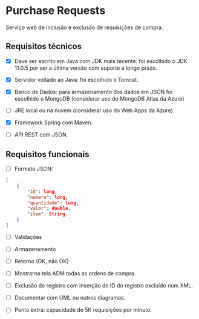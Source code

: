 # Purchase Requests

Serviço web de inclusão e exclusão de requisições de compra.

## Requisitos técnicos

* [x] Deve ser escrito em Java com JDK mais recente: foi escolhido o JDK 11.0.5 por ser a última versão com suporte a longo prazo.

* [x] Servidor voltado ao Java: foi escolhido o Tomcat.

* [x] Banco de Dados: para armazenamento dos dados em JSON foi escolhido o MongoDB (considerar uso do MongoDB Atlas da Azure)

* [ ] JRE local ou na nuvem (considerar uso do Web Apps da Azure)

* [x] Framework Spring com Maven.

* [ ] API REST com JSON.

## Requisitos funcionais

* [ ] Formato JSON:

```json
[
    {
        "id": long,
        "numero": long,
        "quantidade": long,
        "valor": double,
        "item": String
    }
]
```

* [ ] Validações

* [ ] Armazenamento

* [ ] Retorno (OK, não OK)

* [ ] Mostrarna tela ADM todas as ordens de compra.

* [ ] Exclusão de registro com inserção de ID do registro excluído num XML.

* [ ] Documentar com UML ou outros diagramas.

* [ ] Ponto extra: capacidade de 5K requisições por minuto.
